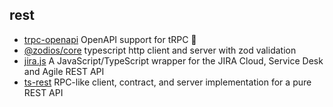 ## rest

- [trpc-openapi](https://github.com/jlalmes/trpc-openapi) OpenAPI support for tRPC 🧩
- [@zodios/core](https://github.com/ecyrbe/zodios) typescript http client and server with zod validation
- [jira.js](https://github.com/MrRefactoring/jira.js) A JavaScript/TypeScript wrapper for the JIRA Cloud, Service Desk and Agile REST API
- [ts-rest](https://github.com/ts-rest/ts-rest) RPC-like client, contract, and server implementation for a pure REST API